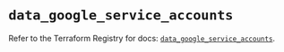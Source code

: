 # `data_google_service_accounts`

Refer to the Terraform Registry for docs: [`data_google_service_accounts`](https://registry.terraform.io/providers/hashicorp/google-beta/6.41.0/docs/data-sources/google_service_accounts).
